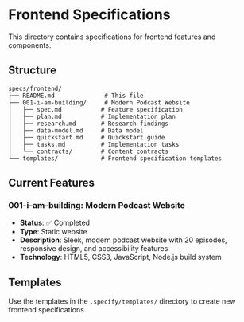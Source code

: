 # Frontend Specifications

This directory contains specifications for frontend features and components.

## Structure

```
specs/frontend/
├── README.md              # This file
├── 001-i-am-building/     # Modern Podcast Website
│   ├── spec.md           # Feature specification
│   ├── plan.md           # Implementation plan
│   ├── research.md       # Research findings
│   ├── data-model.md     # Data model
│   ├── quickstart.md     # Quickstart guide
│   ├── tasks.md          # Implementation tasks
│   └── contracts/        # Content contracts
└── templates/            # Frontend specification templates
```

## Current Features

### 001-i-am-building: Modern Podcast Website
- **Status**: ✅ Completed
- **Type**: Static website
- **Description**: Sleek, modern podcast website with 20 episodes, responsive design, and accessibility features
- **Technology**: HTML5, CSS3, JavaScript, Node.js build system

## Templates

Use the templates in the `.specify/templates/` directory to create new frontend specifications.
